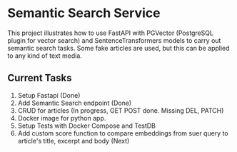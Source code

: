 # Semantic Search Service

This project illustrates how to use FastAPI with PGVector (PostgreSQL plugin for vector search) and SentenceTransformers
models to carry out semantic search tasks. Some fake articles are used, but this can be applied to any kind of text media.


## Current Tasks

1. Setup Fastapi (Done)
2. Add Semantic Search endpoint (Done)
3. CRUD for articles (In progress, GET POST done. Missing DEL, PATCH)
4. Docker image for python app.
5. Setup Tests with Docker Compose and TestDB
6. Add custom score function to compare embeddings from suer query to article's title, excerpt and body (Next)

